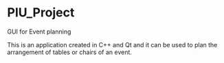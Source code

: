 # PIU_Project
GUI for Event planning

This is an application created in C++ and Qt and it can be used to plan the arrangement of tables or chairs of an event.
